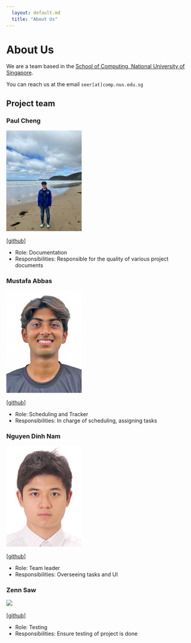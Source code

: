 ```yaml
---
  layout: default.md
  title: "About Us"
---
```


# About Us

We are a team based in the [School of Computing, National University of Singapore](http://www.comp.nus.edu.sg).

You can reach us at the email `seer[at]comp.nus.edu.sg`

## Project team

### Paul Cheng

<img src="images/itsapaulblem.png" width="200px">

[[github](https://github.com/itsapaulblem)]

* Role: Documentation 
* Responsibilities: Responsible for the quality of various project documents

### Mustafa Abbas

<img src="images/mistyk786.png" width="200px">

[[github](http://github.com/mistyk786)]

* Role: Scheduling and Tracker
* Responsibilities: In charge of scheduling, assigning tasks

### Nguyen Dinh Nam

<img src="images/namprice227.png" width="200px">

[[github](https://github.com/namprice227)]

* Role: Team leader
* Responsibilities: Overseeing tasks and UI

### Zenn Saw

<img src="images/zenn345.png" width="200px">

[[github](http://github.com/zenn345)]

* Role: Testing
* Responsibilities: Ensure testing of project is done
